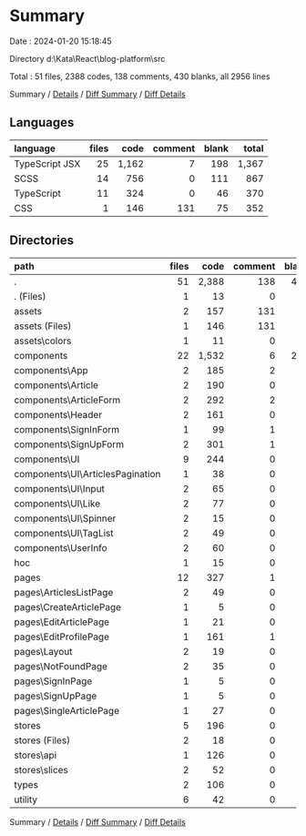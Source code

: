 # Summary

Date : 2024-01-20 15:18:45

Directory d:\\Kata\\React\\blog-platform\\src

Total : 51 files,  2388 codes, 138 comments, 430 blanks, all 2956 lines

Summary / [Details](details.md) / [Diff Summary](diff.md) / [Diff Details](diff-details.md)

## Languages
| language | files | code | comment | blank | total |
| :--- | ---: | ---: | ---: | ---: | ---: |
| TypeScript JSX | 25 | 1,162 | 7 | 198 | 1,367 |
| SCSS | 14 | 756 | 0 | 111 | 867 |
| TypeScript | 11 | 324 | 0 | 46 | 370 |
| CSS | 1 | 146 | 131 | 75 | 352 |

## Directories
| path | files | code | comment | blank | total |
| :--- | ---: | ---: | ---: | ---: | ---: |
| . | 51 | 2,388 | 138 | 430 | 2,956 |
| . (Files) | 1 | 13 | 0 | 4 | 17 |
| assets | 2 | 157 | 131 | 76 | 364 |
| assets (Files) | 1 | 146 | 131 | 75 | 352 |
| assets\\colors | 1 | 11 | 0 | 1 | 12 |
| components | 22 | 1,532 | 6 | 219 | 1,757 |
| components\\App | 2 | 185 | 2 | 18 | 205 |
| components\\Article | 2 | 190 | 0 | 27 | 217 |
| components\\ArticleForm | 2 | 292 | 2 | 37 | 331 |
| components\\Header | 2 | 161 | 0 | 26 | 187 |
| components\\SignInForm | 1 | 99 | 1 | 13 | 113 |
| components\\SignUpForm | 2 | 301 | 1 | 35 | 337 |
| components\\UI | 9 | 244 | 0 | 49 | 293 |
| components\\UI\\ArticlesPagination | 1 | 38 | 0 | 7 | 45 |
| components\\UI\\Input | 2 | 65 | 0 | 12 | 77 |
| components\\UI\\Like | 2 | 77 | 0 | 16 | 93 |
| components\\UI\\Spinner | 2 | 15 | 0 | 5 | 20 |
| components\\UI\\TagList | 2 | 49 | 0 | 9 | 58 |
| components\\UserInfo | 2 | 60 | 0 | 14 | 74 |
| hoc | 1 | 15 | 0 | 6 | 21 |
| pages | 12 | 327 | 1 | 71 | 399 |
| pages\\ArticlesListPage | 2 | 49 | 0 | 13 | 62 |
| pages\\CreateArticlePage | 1 | 5 | 0 | 3 | 8 |
| pages\\EditArticlePage | 1 | 21 | 0 | 6 | 27 |
| pages\\EditProfilePage | 1 | 161 | 1 | 18 | 180 |
| pages\\Layout | 2 | 19 | 0 | 7 | 26 |
| pages\\NotFoundPage | 2 | 35 | 0 | 9 | 44 |
| pages\\SignInPage | 1 | 5 | 0 | 3 | 8 |
| pages\\SignUpPage | 1 | 5 | 0 | 3 | 8 |
| pages\\SingleArticlePage | 1 | 27 | 0 | 9 | 36 |
| stores | 5 | 196 | 0 | 20 | 216 |
| stores (Files) | 2 | 18 | 0 | 5 | 23 |
| stores\\api | 1 | 126 | 0 | 4 | 130 |
| stores\\slices | 2 | 52 | 0 | 11 | 63 |
| types | 2 | 106 | 0 | 21 | 127 |
| utility | 6 | 42 | 0 | 13 | 55 |

Summary / [Details](details.md) / [Diff Summary](diff.md) / [Diff Details](diff-details.md)